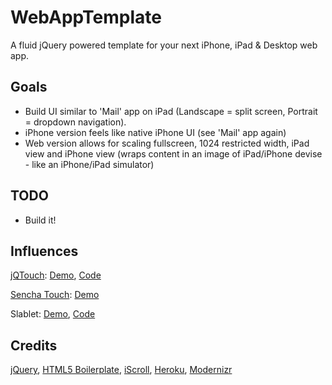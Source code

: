 WebAppTemplate
===================
A fluid jQuery powered template for your next iPhone, iPad & Desktop web app.

Goals
--------------------
 * Build UI similar to 'Mail' app on iPad (Landscape = split screen, Portrait = dropdown navigation).
 * iPhone version feels like native iPhone UI (see 'Mail' app again)
 * Web version allows for scaling fullscreen, 1024 restricted width, iPad view and iPhone view (wraps content in an image of iPad/iPhone devise - like an iPhone/iPad simulator)

TODO
--------------------
 * Build it!

Influences
--------------------
[jQTouch](http://www.jqtouch.com/):
[Demo](http://www.jqtouch.com/preview/demos/main/), 
[Code](http://github.com/senchalabs/jQTouch)

[Sencha Touch](http://www.sencha.com/products/touch/):
[Demo](http://dev.sencha.com/deploy/touch/examples/kitchensink/)

Slablet: 
[Demo](http://host.sonspring.com/slablet/light.html),
[Code](http://github.com/fellowshiptech/slablet)

Credits
--------------------
[jQuery](http://jquery.com/), 
[HTML5 Boilerplate](http://html5boilerplate.com/), 
[iScroll](http://cubiq.org/iscroll), 
[Heroku](http://heroku.com/), 
[Modernizr](http://www.modernizr.com/)


